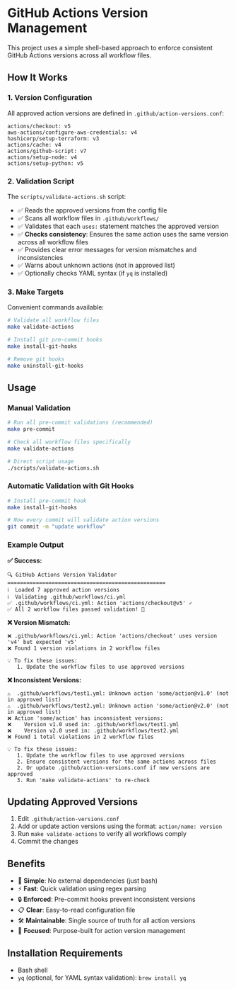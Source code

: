 # GitHub Actions Version Management

This project uses a simple shell-based approach to enforce consistent GitHub Actions versions across all workflow files.

## How It Works

### 1. Version Configuration

All approved action versions are defined in `.github/action-versions.conf`:

```
actions/checkout: v5
aws-actions/configure-aws-credentials: v4
hashicorp/setup-terraform: v3
actions/cache: v4
actions/github-script: v7
actions/setup-node: v4
actions/setup-python: v5
```

### 2. Validation Script

The `scripts/validate-actions.sh` script:

- ✅ Reads the approved versions from the config file
- ✅ Scans all workflow files in `.github/workflows/`
- ✅ Validates that each `uses:` statement matches the approved version
- ✅ **Checks consistency**: Ensures the same action uses the same version across all workflow files
- ✅ Provides clear error messages for version mismatches and inconsistencies
- ✅ Warns about unknown actions (not in approved list)
- ✅ Optionally checks YAML syntax (if `yq` is installed)

### 3. Make Targets

Convenient commands available:

```bash
# Validate all workflow files
make validate-actions

# Install git pre-commit hooks
make install-git-hooks

# Remove git hooks
make uninstall-git-hooks
```

## Usage

### Manual Validation

```bash
# Run all pre-commit validations (recommended)
make pre-commit

# Check all workflow files specifically
make validate-actions

# Direct script usage
./scripts/validate-actions.sh
```

### Automatic Validation with Git Hooks

```bash
# Install pre-commit hook
make install-git-hooks

# Now every commit will validate action versions
git commit -m "update workflow"
```

### Example Output

**✅ Success:**

```
🔍 GitHub Actions Version Validator
==================================================
ℹ️  Loaded 7 approved action versions
ℹ️  Validating .github/workflows/ci.yml
✅ .github/workflows/ci.yml: Action 'actions/checkout@v5' ✓
✅ All 2 workflow files passed validation! 🎉
```

**❌ Version Mismatch:**

```
❌ .github/workflows/ci.yml: Action 'actions/checkout' uses version 'v4' but expected 'v5'
❌ Found 1 version violations in 2 workflow files

💡 To fix these issues:
   1. Update the workflow files to use approved versions
```

**❌ Inconsistent Versions:**

```
⚠️  .github/workflows/test1.yml: Unknown action 'some/action@v1.0' (not in approved list)
⚠️  .github/workflows/test2.yml: Unknown action 'some/action@v2.0' (not in approved list)
❌ Action 'some/action' has inconsistent versions:
❌    Version v1.0 used in: .github/workflows/test1.yml
❌    Version v2.0 used in: .github/workflows/test2.yml
❌ Found 1 total violations in 2 workflow files

💡 To fix these issues:
   1. Update the workflow files to use approved versions
   2. Ensure consistent versions for the same actions across files
   2. Or update .github/action-versions.conf if new versions are approved
   3. Run 'make validate-actions' to re-check
```

## Updating Approved Versions

1. Edit `.github/action-versions.conf`
2. Add or update action versions using the format: `action/name: version`
3. Run `make validate-actions` to verify all workflows comply
4. Commit the changes

## Benefits

- 🚀 **Simple**: No external dependencies (just bash)
- ⚡ **Fast**: Quick validation using regex parsing
- 🔒 **Enforced**: Pre-commit hooks prevent inconsistent versions
- 📋 **Clear**: Easy-to-read configuration file
- 🛠️ **Maintainable**: Single source of truth for all action versions
- 🎯 **Focused**: Purpose-built for action version management

## Installation Requirements

- Bash shell
- `yq` (optional, for YAML syntax validation): `brew install yq`
